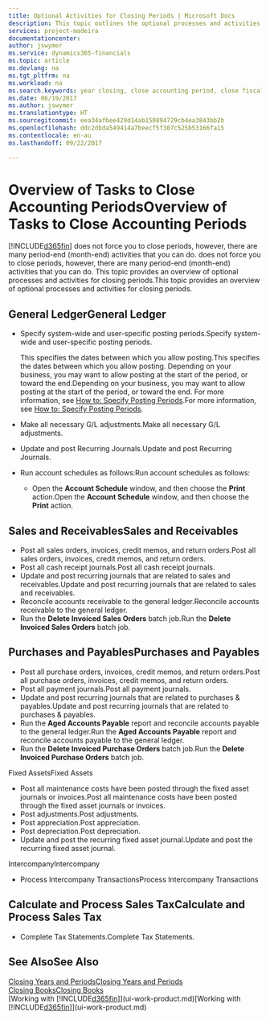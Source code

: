```yaml
---
title: Optional Activities for Closing Periods | Microsoft Docs
description: This topic outlines the optional processes and activities for closing accounting periods in Financials.
services: project-madeira
documentationcenter: 
author: jswymer
ms.service: dynamics365-financials
ms.topic: article
ms.devlang: na
ms.tgt_pltfrm: na
ms.workload: na
ms.search.keywords: year closing, close accounting period, close fiscal year, aging, creditor payments, vendor payments
ms.date: 06/19/2017
ms.author: jswymer
ms.translationtype: HT
ms.sourcegitcommit: eea34afbee429d14ab150894729cb4ea3843bb2b
ms.openlocfilehash: ddc2dbda549414a7beecf5f307c525b53166fa15
ms.contentlocale: en-au
ms.lasthandoff: 09/22/2017

---
```

# <a name="overview-of-tasks-to-close-accounting-periods"></a><span data-ttu-id="80d94-103">Overview of Tasks to Close Accounting Periods</span><span class="sxs-lookup"><span data-stu-id="80d94-103">Overview of Tasks to Close Accounting Periods</span></span>
[!INCLUDE[d365fin](includes/d365fin_md.md)]<span data-ttu-id="80d94-104"> does not force you to close periods, however, there are many period-end (month-end) activities that you can do.</span><span class="sxs-lookup"><span data-stu-id="80d94-104"> does not force you to close periods, however, there are many period-end (month-end) activities that you can do.</span></span> <span data-ttu-id="80d94-105">This topic provides an overview of optional processes and activities for closing periods.</span><span class="sxs-lookup"><span data-stu-id="80d94-105">This topic provides an overview of optional processes and activities for closing periods.</span></span>  

## <a name="general-ledger"></a><span data-ttu-id="80d94-106">General Ledger</span><span class="sxs-lookup"><span data-stu-id="80d94-106">General Ledger</span></span>
* <span data-ttu-id="80d94-107">Specify system-wide and user-specific posting periods.</span><span class="sxs-lookup"><span data-stu-id="80d94-107">Specify system-wide and user-specific posting periods.</span></span>  

    <span data-ttu-id="80d94-108">This specifies the dates between which you allow posting.</span><span class="sxs-lookup"><span data-stu-id="80d94-108">This specifies the dates between which you allow posting.</span></span> <span data-ttu-id="80d94-109">Depending on your business, you may want to allow posting at the start of the period, or toward the end.</span><span class="sxs-lookup"><span data-stu-id="80d94-109">Depending on your business, you may want to allow posting at the start of the period, or toward the end.</span></span> <span data-ttu-id="80d94-110">For more information, see [How to: Specify Posting Periods](finance-how-specify-posting-periods.md).</span><span class="sxs-lookup"><span data-stu-id="80d94-110">For more information, see [How to: Specify Posting Periods](finance-how-specify-posting-periods.md).</span></span>  
* <span data-ttu-id="80d94-111">Make all necessary G/L adjustments.</span><span class="sxs-lookup"><span data-stu-id="80d94-111">Make all necessary G/L adjustments.</span></span>  
* <span data-ttu-id="80d94-112">Update and post Recurring Journals.</span><span class="sxs-lookup"><span data-stu-id="80d94-112">Update and post Recurring Journals.</span></span>  
  <!--* Process Consolidations-->
* <span data-ttu-id="80d94-113">Run account schedules as follows:</span><span class="sxs-lookup"><span data-stu-id="80d94-113">Run account schedules as follows:</span></span>  
  * <span data-ttu-id="80d94-114">Open the **Account Schedule** window, and then choose the **Print** action.</span><span class="sxs-lookup"><span data-stu-id="80d94-114">Open the **Account Schedule** window, and then choose the **Print** action.</span></span>  

## <a name="sales-and-receivables"></a><span data-ttu-id="80d94-115">Sales and Receivables</span><span class="sxs-lookup"><span data-stu-id="80d94-115">Sales and Receivables</span></span>
* <span data-ttu-id="80d94-116">Post all sales orders, invoices, credit memos, and return orders.</span><span class="sxs-lookup"><span data-stu-id="80d94-116">Post all sales orders, invoices, credit memos, and return orders.</span></span>  
* <span data-ttu-id="80d94-117">Post all cash receipt journals.</span><span class="sxs-lookup"><span data-stu-id="80d94-117">Post all cash receipt journals.</span></span>  
* <span data-ttu-id="80d94-118">Update and post recurring journals that are related to sales and receivables.</span><span class="sxs-lookup"><span data-stu-id="80d94-118">Update and post recurring journals that are related to sales and receivables.</span></span>  
* <span data-ttu-id="80d94-119">Reconcile accounts receivable to the general ledger.</span><span class="sxs-lookup"><span data-stu-id="80d94-119">Reconcile accounts receivable to the general ledger.</span></span>  
* <span data-ttu-id="80d94-120">Run the **Delete Invoiced Sales Orders** batch job.</span><span class="sxs-lookup"><span data-stu-id="80d94-120">Run the **Delete Invoiced Sales Orders** batch job.</span></span>  

## <a name="purchases-and-payables"></a><span data-ttu-id="80d94-121">Purchases and Payables</span><span class="sxs-lookup"><span data-stu-id="80d94-121">Purchases and Payables</span></span>
* <span data-ttu-id="80d94-122">Post all purchase orders, invoices, credit memos, and return orders.</span><span class="sxs-lookup"><span data-stu-id="80d94-122">Post all purchase orders, invoices, credit memos, and return orders.</span></span>  
* <span data-ttu-id="80d94-123">Post all payment journals.</span><span class="sxs-lookup"><span data-stu-id="80d94-123">Post all payment journals.</span></span>  
* <span data-ttu-id="80d94-124">Update and post recurring journals that are related to purchases & payables.</span><span class="sxs-lookup"><span data-stu-id="80d94-124">Update and post recurring journals that are related to purchases & payables.</span></span>  
* <span data-ttu-id="80d94-125">Run the **Aged Accounts Payable** report and reconcile accounts payable to the general ledger.</span><span class="sxs-lookup"><span data-stu-id="80d94-125">Run the **Aged Accounts Payable** report and reconcile accounts payable to the general ledger.</span></span>  
* <span data-ttu-id="80d94-126">Run the **Delete Invoiced Purchase Orders** batch job.</span><span class="sxs-lookup"><span data-stu-id="80d94-126">Run the **Delete Invoiced Purchase Orders** batch job.</span></span>  

<span data-ttu-id="80d94-127">Fixed Assets</span><span class="sxs-lookup"><span data-stu-id="80d94-127">Fixed Assets</span></span>
* <span data-ttu-id="80d94-128">Post all maintenance costs have been posted through the fixed asset journals or invoices.</span><span class="sxs-lookup"><span data-stu-id="80d94-128">Post all maintenance costs have been posted through the fixed asset journals or invoices.</span></span>
* <span data-ttu-id="80d94-129">Post adjustments.</span><span class="sxs-lookup"><span data-stu-id="80d94-129">Post adjustments.</span></span>
* <span data-ttu-id="80d94-130">Post appreciation.</span><span class="sxs-lookup"><span data-stu-id="80d94-130">Post appreciation.</span></span>
* <span data-ttu-id="80d94-131">Post depreciation.</span><span class="sxs-lookup"><span data-stu-id="80d94-131">Post depreciation.</span></span>
* <span data-ttu-id="80d94-132">Update and post the recurring fixed asset journal.</span><span class="sxs-lookup"><span data-stu-id="80d94-132">Update and post the recurring fixed asset journal.</span></span>

<span data-ttu-id="80d94-133">Intercompany</span><span class="sxs-lookup"><span data-stu-id="80d94-133">Intercompany</span></span>
* <span data-ttu-id="80d94-134">Process Intercompany Transactions</span><span class="sxs-lookup"><span data-stu-id="80d94-134">Process Intercompany Transactions</span></span>

## <a name="calculate-and-process-sales-tax"></a><span data-ttu-id="80d94-135">Calculate and Process Sales Tax</span><span class="sxs-lookup"><span data-stu-id="80d94-135">Calculate and Process Sales Tax</span></span>
* <span data-ttu-id="80d94-136">Complete Tax Statements.</span><span class="sxs-lookup"><span data-stu-id="80d94-136">Complete Tax Statements.</span></span>  

## <a name="see-also"></a><span data-ttu-id="80d94-137">See Also</span><span class="sxs-lookup"><span data-stu-id="80d94-137">See Also</span></span>
[<span data-ttu-id="80d94-138">Closing Years and Periods</span><span class="sxs-lookup"><span data-stu-id="80d94-138">Closing Years and Periods</span></span>](year-close-years-periods.md)  
[<span data-ttu-id="80d94-139">Closing Books</span><span class="sxs-lookup"><span data-stu-id="80d94-139">Closing Books</span></span>](year-close-books.md)  
<span data-ttu-id="80d94-140">[Working with [!INCLUDE[d365fin](includes/d365fin_md.md)]](ui-work-product.md)</span><span class="sxs-lookup"><span data-stu-id="80d94-140">[Working with [!INCLUDE[d365fin](includes/d365fin_md.md)]](ui-work-product.md)</span></span>

